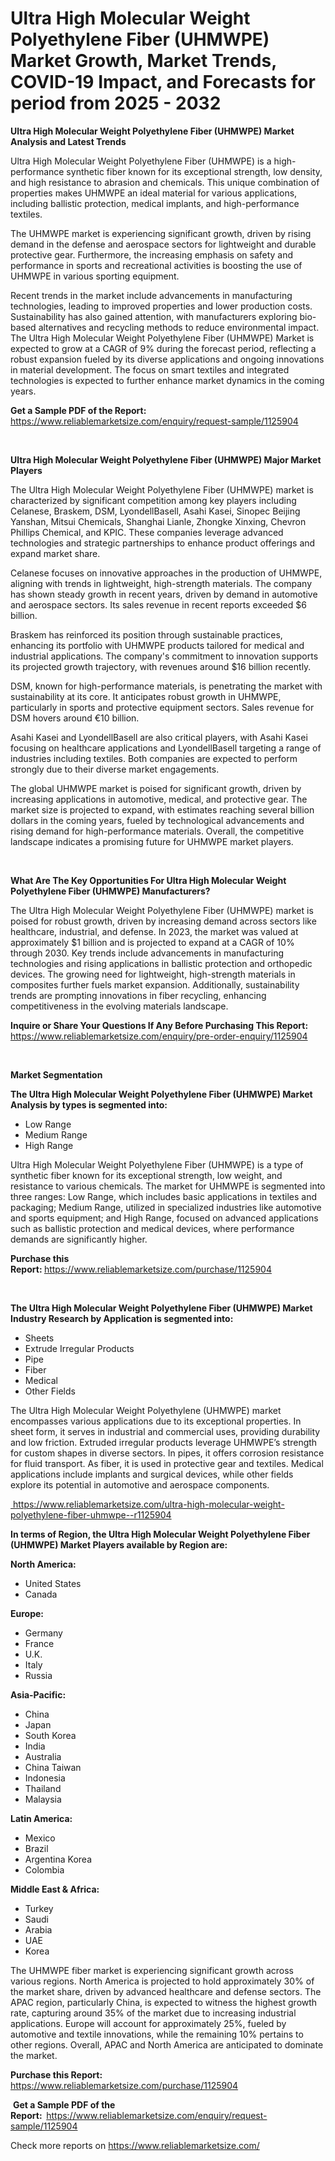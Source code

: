 <p><h1>Ultra High Molecular Weight Polyethylene Fiber (UHMWPE) Market Growth, Market Trends, COVID-19 Impact, and Forecasts for period from 2025 - 2032</h1></p><p><strong>Ultra High Molecular Weight Polyethylene Fiber (UHMWPE) Market Analysis and Latest Trends</strong></p>
<p><p>Ultra High Molecular Weight Polyethylene Fiber (UHMWPE) is a high-performance synthetic fiber known for its exceptional strength, low density, and high resistance to abrasion and chemicals. This unique combination of properties makes UHMWPE an ideal material for various applications, including ballistic protection, medical implants, and high-performance textiles.</p><p>The UHMWPE market is experiencing significant growth, driven by rising demand in the defense and aerospace sectors for lightweight and durable protective gear. Furthermore, the increasing emphasis on safety and performance in sports and recreational activities is boosting the use of UHMWPE in various sporting equipment.</p><p>Recent trends in the market include advancements in manufacturing technologies, leading to improved properties and lower production costs. Sustainability has also gained attention, with manufacturers exploring bio-based alternatives and recycling methods to reduce environmental impact. The Ultra High Molecular Weight Polyethylene Fiber (UHMWPE) Market is expected to grow at a CAGR of 9% during the forecast period, reflecting a robust expansion fueled by its diverse applications and ongoing innovations in material development. The focus on smart textiles and integrated technologies is expected to further enhance market dynamics in the coming years.</p></p>
<p><strong>Get a Sample PDF of the Report:&nbsp;</strong> <a href="https://www.reliablemarketsize.com/enquiry/request-sample/1125904?utm_campaign=1197&utm_medium=2&utm_source=Github&utm_content=ia&utm_term=01022025&utm_id=ultra-high-molecular-weight-polyethylene-fiber-uhmwpe">https://www.reliablemarketsize.com/enquiry/request-sample/1125904</a></p>
<p>&nbsp;</p>
<p><strong>Ultra High Molecular Weight Polyethylene Fiber (UHMWPE) Major Market Players</strong></p>
<p><p>The Ultra High Molecular Weight Polyethylene Fiber (UHMWPE) market is characterized by significant competition among key players including Celanese, Braskem, DSM, LyondellBasell, Asahi Kasei, Sinopec Beijing Yanshan, Mitsui Chemicals, Shanghai Lianle, Zhongke Xinxing, Chevron Phillips Chemical, and KPIC. These companies leverage advanced technologies and strategic partnerships to enhance product offerings and expand market share.</p><p>Celanese focuses on innovative approaches in the production of UHMWPE, aligning with trends in lightweight, high-strength materials. The company has shown steady growth in recent years, driven by demand in automotive and aerospace sectors. Its sales revenue in recent reports exceeded $6 billion.</p><p>Braskem has reinforced its position through sustainable practices, enhancing its portfolio with UHMWPE products tailored for medical and industrial applications. The company's commitment to innovation supports its projected growth trajectory, with revenues around $16 billion recently.</p><p>DSM, known for high-performance materials, is penetrating the market with sustainability at its core. It anticipates robust growth in UHMWPE, particularly in sports and protective equipment sectors. Sales revenue for DSM hovers around €10 billion.</p><p>Asahi Kasei and LyondellBasell are also critical players, with Asahi Kasei focusing on healthcare applications and LyondellBasell targeting a range of industries including textiles. Both companies are expected to perform strongly due to their diverse market engagements.</p><p>The global UHMWPE market is poised for significant growth, driven by increasing applications in automotive, medical, and protective gear. The market size is projected to expand, with estimates reaching several billion dollars in the coming years, fueled by technological advancements and rising demand for high-performance materials. Overall, the competitive landscape indicates a promising future for UHMWPE market players.</p></p>
<p>&nbsp;</p>
<p><strong>What Are The Key Opportunities For Ultra High Molecular Weight Polyethylene Fiber (UHMWPE) Manufacturers?</strong></p>
<p><p>The Ultra High Molecular Weight Polyethylene Fiber (UHMWPE) market is poised for robust growth, driven by increasing demand across sectors like healthcare, industrial, and defense. In 2023, the market was valued at approximately $1 billion and is projected to expand at a CAGR of 10% through 2030. Key trends include advancements in manufacturing technologies and rising applications in ballistic protection and orthopedic devices. The growing need for lightweight, high-strength materials in composites further fuels market expansion. Additionally, sustainability trends are prompting innovations in fiber recycling, enhancing competitiveness in the evolving materials landscape.</p></p>
<p><strong>Inquire or Share Your Questions If Any Before Purchasing This Report:</strong> <a href="https://www.reliablemarketsize.com/enquiry/pre-order-enquiry/1125904?utm_campaign=1197&utm_medium=2&utm_source=Github&utm_content=ia&utm_term=01022025&utm_id=ultra-high-molecular-weight-polyethylene-fiber-uhmwpe">https://www.reliablemarketsize.com/enquiry/pre-order-enquiry/1125904</a></p>
<p>&nbsp;</p>
<p><strong>Market Segmentation</strong></p>
<p><strong>The Ultra High Molecular Weight Polyethylene Fiber (UHMWPE) Market Analysis by types is segmented into:</strong></p>
<p><ul><li>Low Range</li><li>Medium Range</li><li>High Range</li></ul></p>
<p><p>Ultra High Molecular Weight Polyethylene Fiber (UHMWPE) is a type of synthetic fiber known for its exceptional strength, low weight, and resistance to various chemicals. The market for UHMWPE is segmented into three ranges: Low Range, which includes basic applications in textiles and packaging; Medium Range, utilized in specialized industries like automotive and sports equipment; and High Range, focused on advanced applications such as ballistic protection and medical devices, where performance demands are significantly higher.</p></p>
<p><strong>Purchase this Report:&nbsp;</strong><a href="https://www.reliablemarketsize.com/purchase/1125904?utm_campaign=1197&utm_medium=2&utm_source=Github&utm_content=ia&utm_term=01022025&utm_id=ultra-high-molecular-weight-polyethylene-fiber-uhmwpe">https://www.reliablemarketsize.com/purchase/1125904</a></p>
<p>&nbsp;</p>
<p><strong>The Ultra High Molecular Weight Polyethylene Fiber (UHMWPE) Market Industry Research by Application is segmented into:</strong></p>
<p><ul><li>Sheets</li><li>Extrude Irregular Products</li><li>Pipe</li><li>Fiber</li><li>Medical</li><li>Other Fields</li></ul></p>
<p><p>The Ultra High Molecular Weight Polyethylene (UHMWPE) market encompasses various applications due to its exceptional properties. In sheet form, it serves in industrial and commercial uses, providing durability and low friction. Extruded irregular products leverage UHMWPE’s strength for custom shapes in diverse sectors. In pipes, it offers corrosion resistance for fluid transport. As fiber, it is used in protective gear and textiles. Medical applications include implants and surgical devices, while other fields explore its potential in automotive and aerospace components.</p></p>
<p><a href="https://www.reliablemarketsize.com/ultra-high-molecular-weight-polyethylene-fiber-uhmwpe--r1125904?utm_campaign=1197&utm_medium=2&utm_source=Github&utm_content=ia&utm_term=01022025&utm_id=ultra-high-molecular-weight-polyethylene-fiber-uhmwpe">&nbsp;https://www.reliablemarketsize.com/ultra-high-molecular-weight-polyethylene-fiber-uhmwpe--r1125904</a></p>
<p><strong>In terms of Region, the Ultra High Molecular Weight Polyethylene Fiber (UHMWPE) Market Players available by Region are:</strong></p>
<p>
    <p> <strong> North America: </strong>
        <ul>
            <li>United States</li>
            <li>Canada</li>
        </ul>
        </p> 
    <p> <strong> Europe: </strong>
        <ul>
            <li>Germany</li>
            <li>France</li>
            <li>U.K.</li>
            <li>Italy</li>
            <li>Russia</li>
        </ul>
        </p> 
    <p> <strong> Asia-Pacific: </strong>
        <ul>
            <li>China</li>
            <li>Japan</li>
            <li>South Korea</li>
            <li>India</li>
            <li>Australia</li>
            <li>China Taiwan</li>
            <li>Indonesia</li>
            <li>Thailand</li>
            <li>Malaysia</li>
        </ul>
        </p> 
    <p> <strong> Latin America: </strong>
        <ul>
            <li>Mexico</li>
            <li>Brazil</li>
            <li>Argentina Korea</li>
            <li>Colombia</li>
        </ul>
        </p> 
    <p> <strong> Middle East & Africa: </strong>
        <ul>
            <li>Turkey</li>
            <li>Saudi</li>
            <li>Arabia</li>
            <li>UAE</li>
            <li>Korea</li>
        </ul>
    </p>
    </p>
<p><p>The UHMWPE fiber market is experiencing significant growth across various regions. North America is projected to hold approximately 30% of the market share, driven by advanced healthcare and defense sectors. The APAC region, particularly China, is expected to witness the highest growth rate, capturing around 35% of the market due to increasing industrial applications. Europe will account for approximately 25%, fueled by automotive and textile innovations, while the remaining 10% pertains to other regions. Overall, APAC and North America are anticipated to dominate the market.</p></p>
<p><strong>Purchase this Report: </strong><a href="https://www.reliablemarketsize.com/purchase/1125904?utm_campaign=1197&utm_medium=2&utm_source=Github&utm_content=ia&utm_term=01022025&utm_id=ultra-high-molecular-weight-polyethylene-fiber-uhmwpe">https://www.reliablemarketsize.com/purchase/1125904</a></p>
<p>&nbsp;<strong>Get a Sample PDF of the Report:&nbsp;&nbsp;</strong><a href="https://www.reliablemarketsize.com/enquiry/request-sample/1125904?utm_campaign=1197&utm_medium=2&utm_source=Github&utm_content=ia&utm_term=01022025&utm_id=ultra-high-molecular-weight-polyethylene-fiber-uhmwpe">https://www.reliablemarketsize.com/enquiry/request-sample/1125904</a></p>
<p><strong></strong></p>
<p>Check more reports on <a href="https://www.reliablemarketsize.com/?utm_campaign=1197&utm_medium=2&utm_source=Github&utm_content=ia&utm_term=01022025&utm_id=ultra-high-molecular-weight-polyethylene-fiber-uhmwpe">https://www.reliablemarketsize.com/</a></p>